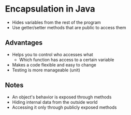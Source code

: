 # Encapsulation in Java
- Hides variables from the rest of the program
- Use getter/setter methods that are public to access them

## Advantages
- Helps you to control who accesses what
  - Which function has access to a certain variable
- Makes a code flexible and easy to change
- Testing is more manageable (unit)

## Notes
- An object's behavior is exposed through methods
- Hiding internal data from the outside world
- Accessing it only through publicly exposed methods
